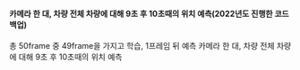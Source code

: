 #### 카메라 한 대, 차량 전체 차량에 대해 9초 후 10초때의 위치 예측(2022년도 진행한 코드 백업)

  총 50frame 중 49frame을 가지고 학습, 1프레임 뒤 예측
  카메라 한 대, 차량 전체 차량에 대해 9초 후 10초때의 위치 예측
